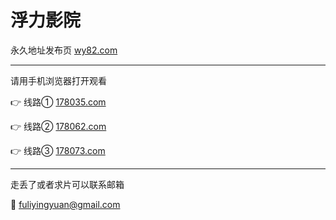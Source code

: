 # 浮力影院

永久地址发布页 [wy82.com](http://wy82.com)

-------------------------

请用手机浏览器打开观看

👉 线路① [178035.com](http://178035.com)

👉 线路② [178062.com](http://178062.com)

👉 线路③ [178073.com](http://178073.com)

-------------------------

走丢了或者求片可以联系邮箱

📧 fuliyingyuan@gmail.com
